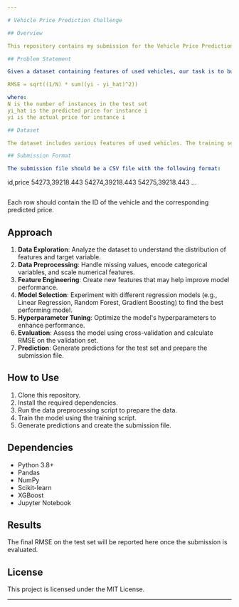 ```yaml
---

# Vehicle Price Prediction Challenge

## Overview

This repository contains my submission for the Vehicle Price Prediction challenge. The goal of this challenge is to accurately predict the price of used vehicles based on various features provided in the dataset. Submissions are evaluated based on the Root Mean Squared Error (RMSE) between the predicted and actual vehicle prices.

## Problem Statement

Given a dataset containing features of used vehicles, our task is to build a predictive model that estimates the price of a vehicle. The evaluation metric for this challenge is RMSE, defined as:

RMSE = sqrt((1/N) * sum((yi - yi_hat)^2))

where:
N is the number of instances in the test set
yi_hat is the predicted price for instance i
yi is the actual price for instance i

## Dataset

The dataset includes various features of used vehicles. The training set contains both the features and the target variable (price), while the test set contains only the features. The task is to predict the prices for the vehicles in the test set.

## Submission Format

The submission file should be a CSV file with the following format:

```
id,price
54273,39218.443
54274,39218.443
54275,39218.443
...
```

```

Each row should contain the ID of the vehicle and the corresponding predicted price.


## Approach

1. **Data Exploration**: Analyze the dataset to understand the distribution of features and target variable.
2. **Data Preprocessing**: Handle missing values, encode categorical variables, and scale numerical features.
3. **Feature Engineering**: Create new features that may help improve model performance.
4. **Model Selection**: Experiment with different regression models (e.g., Linear Regression, Random Forest, Gradient Boosting) to find the best performing model.
5. **Hyperparameter Tuning**: Optimize the model's hyperparameters to enhance performance.
6. **Evaluation**: Assess the model using cross-validation and calculate RMSE on the validation set.
7. **Prediction**: Generate predictions for the test set and prepare the submission file.

## How to Use

1. Clone this repository.
2. Install the required dependencies.
3. Run the data preprocessing script to prepare the data.
4. Train the model using the training script.
5. Generate predictions and create the submission file.

## Dependencies

- Python 3.8+
- Pandas
- NumPy
- Scikit-learn
- XGBoost
- Jupyter Notebook

## Results

The final RMSE on the test set will be reported here once the submission is evaluated.

## License

This project is licensed under the MIT License.

---
